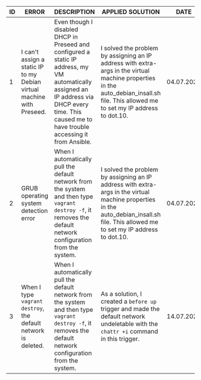 |ID| ERROR | DESCRIPTION | APPLIED SOLUTION | DATE |
|-------|-------|----------|--------|------|
|1|I can't assign a static IP to my Debian virtual machine with Preseed. | Even though I disabled DHCP in Preseed and configured a static IP address, my VM automatically assigned an IP address via DHCP every time. This caused me to have trouble accessing it from Ansible. | I solved the problem by assigning an IP address with extra-args in the virtual machine properties in the auto_debian_insall.sh file. This allowed me to set my IP address to dot.10. | 04.07.2025 |
|2|GRUB operating system detection error | When I automatically pull the default network from the system and then type `vagrant destroy -f`, it removes the default network configuration from the system. | I solved the problem by assigning an IP address with extra-args in the virtual machine properties in the auto_debian_insall.sh file. This allowed me to set my IP address to dot.10. | 04.07.2025 |
|3| When I type `vagrant destroy`, the default network is deleted. | When I automatically pull the default network from the system and then type `vagrant destroy -f`, it removes the default network configuration from the system. | As a solution, I created a `before up` trigger and made the default network undeletable with the `chattr +i` command in this trigger. | 14.07.2025 |

